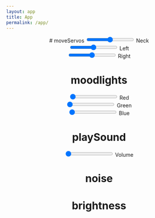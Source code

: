 ```yaml
---
layout: app
title: App
permalink: /app/
---
```

<script src="app.js"></script>
<center>
<div>
# moveServos
<input type="range" id="neck" min="0" max="180" value="90" step="5" onchange="setNeck(this.value)"/> Neck<br>
<input type="range" id="left"  min="0" max="180" value="90" step="5" onchange="setLeft(this.value)"/> Left<br>
<input type="range" id="right" min="0" max="180" value="90" step="5" onchange="setRight(this.value)" /> Right<br>


# moodlights
<input type="range" id="red" min="0" max="255" value="0" step="5" onchange="setRed(this.value)"/> Red<br>
<input type="range" id="green"  min="0" max="255" value="0" step="5" onchange="setGreen(this.value)"/> Green<br>
<input type="range" id="blue" min="0" max="255" value="0" step="5" onchange="setBlue(this.value)" /> Blue<br>

# playSound
<input type="range" id="sound" min="0" max="255" value="0" step="5" onchange="callFunction('playSound', this.value)"/> Volume<br>

<div onclick="setInterval(getNoise, 2500);
setInterval(getBrightness, 2500);">
<h1 id="noiselevel">noise</h1>
<h1 id="brightnesslevel">brightness</h1>
</div>

</div>
</center>
